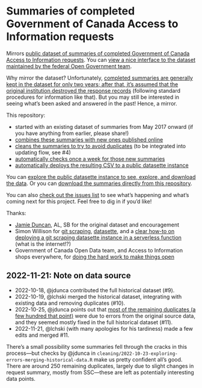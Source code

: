# Summaries of completed Government of Canada Access to Information requests

Mirrors [public dataset of summaries of completed Government of Canada Access to Information requests](https://open.canada.ca/data/en/dataset/0797e893-751e-4695-8229-a5066e4fe43c). You can [view a nice interface to the dataset maintained by the federal Open Government team](https://open.canada.ca/en/search/ati).

Why mirror the dataset? Unfortunately, [completed summaries are generally kept in the dataset for only two years; after that, it’s assumed that the original institution destroyed the response records](https://www.canada.ca/en/treasury-board-secretariat/services/access-information-privacy/reviewing-access-information/the-review-process/ati-review-interim-what-we-heard-report.html#toc5-2-3) (following standard procedures for information like that). But you may still be interested in seeing what’s been asked and answered in the past! Hence, a mirror.

This repository:

- started with an existing dataset of summaries from May 2017 onward (if you have anything from earlier, please share!)
- [combines these summaries with new ones published online](https://github.com/lchski/gc-ati-summaries-data/blob/main/update-ati-summaries.R)
- [cleans the summaries to try to avoid duplicates](https://github.com/lchski/gc-ati-summaries-data/tree/main/cleaning) (to be integrated into updating flow, see #4)
- [automatically checks once a week for those new summaries](https://github.com/lchski/gc-ati-summaries-data/blob/main/.github/workflows/update-ati-summaries.yaml)
- [automatically deploys the resulting CSV to a public datasette instance](https://github.com/lchski/gc-ati-summaries-data/blob/main/.github/workflows/deploy-datasette-site.yaml)

You can [explore the public datasette instance to see, explore, and download the data](https://gc-ati-summaries-data.labs.lucascherkewski.com/). Or you can [download the summaries directly from this repository](https://github.com/lchski/gc-ati-summaries-data/blob/main/ati-summaries.csv).

You can also [check out the issues list](https://github.com/lchski/gc-ati-summaries-data/issues) to see what’s happening and what’s coming next for this project. Feel free to dig in if you’d like!

Thanks:

- [Jamie Duncan](https://jamieduncan.me/), AL, SB for the original dataset and encouragement
- Simon Willison for [git scraping](https://simonwillison.net/series/git-scraping/), [datasette](https://datasette.io/), and a [clear how-to on deploying a git scraping datasette instance in a serverless function](https://simonwillison.net/2020/Jan/21/github-actions-cloud-run/) (what is the internet!?)
- Government of Canada Open Data team, and Access to Information shops everywhere, for [doing the hard work to make things open](https://www.gov.uk/guidance/government-design-principles#make-things-open-it-makes-things-better)

## 2022-11-21: Note on data source

- 2022-10-18, @jdunca contributed the full historical dataset (#9).
- 2022-10-19, @lchski merged the historical dataset, integrating with existing data and removing duplicates (#10).
- 2022-10-25, @jdunca points out that [most of the remaining duplicates (a few hundred that point)](https://github.com/lchski/gc-ati-summaries-data/tree/b68f32b4b5177cdc8c9f25504c166f60b91ba5d3/cleaning/duplicates) were due to errors from the original source data, and they seemed mostly fixed in the full historical dataset (#11).
- 2022-11-21, @lchski (with many apologies for his tardiness) made a few edits and merged #11.

There’s a small possibility some summaries fell through the cracks in this process—but checks by @jdunca in `cleaning/2022-10-23-exploring-errors-merging-historical-data.R` make us pretty confident all’s good. There are around 250 remaining duplicates, largely due to slight changes in request summary, mostly from SSC—these are left as potentially interesting data points.
